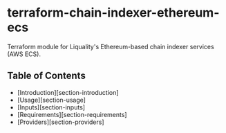 # terraform-chain-indexer-ethereum-ecs

Terraform module for Liquality's Ethereum-based chain indexer services (AWS ECS).

## Table of Contents

* [Introduction][section-introduction]
* [Usage][section-usage]
* [Inputs][section-inputs]
* [Requirements][section-requirements]
* [Providers][section-providers]
